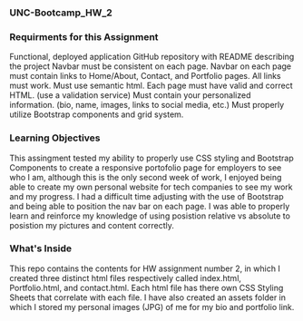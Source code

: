 ### UNC-Bootcamp_HW_2 ###

### Requirments for this Assignment ###
Functional, deployed application
GitHub repository with README describing the project
Navbar must be consistent on each page.
Navbar on each page must contain links to Home/About, Contact, and Portfolio pages.
All links must work.
Must use semantic html.
Each page must have valid and correct HTML. (use a validation service)
Must contain your personalized information. (bio, name, images, links to social media, etc.)
Must properly utilize Bootstrap components and grid system.

### Learning Objectives ###
This assingment tested my ability to properly use CSS styling and Bootstrap Components to create a responsive portofolio page for employers to see who I am, although this is the only second week of work, I enjoyed being able to create my own personal website for tech companies to see my work and my progress. I had a difficult time adjusting with the use of Bootstrap and being able to position the nav bar on each page. I was able to properly learn and reinforce my knowledge of using posistion relative vs absolute to posistion my pictures and content correctly. 

### What's Inside ### 
This repo contains the contents for HW assignment number 2, in which I created three distinct html files respectively called index.html, Portfolio.html, and contact.html. Each html file has there own CSS Styling Sheets that correlate with each file. I have also created an assets folder in which I stored my personal images (JPG) of me for my bio and portfolio link. 
